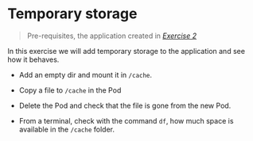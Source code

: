 # Temporary storage

> Pre-requisites, the application created in *[Exercise 2](/exercises/A02/index.html)*

In this exercise we will add temporary storage to the application and see how it behaves.

* Add an empty dir and mount it in `/cache`.

* Copy a file to `/cache` in the Pod

* Delete the Pod and check that the file is gone from the new Pod.

* From a terminal, check with the command `df`, how much space is available in the `/cache` folder.
